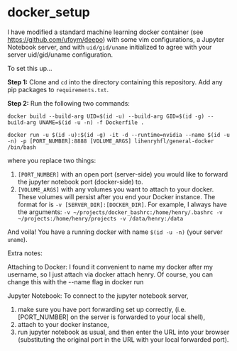 # docker_setup

I have modified a standard machine learning docker container (see https://github.com/ufoym/deepo) with some vim configurations, a Jupyter Notebook server, and with `uid/gid/uname` initialized to agree with your server uid/gid/uname configuration.

To set this up...

**Step 1:** Clone and `cd` into the directory containing this repository. Add any pip packages to `requirements.txt`.

**Step 2:**  Run the following two commands:

`docker build --build-arg UID=$(id -u) --build-arg GID=$(id -g) --build-arg UNAME=$(id -u -n) -f Dockerfile .`

`docker run -u $(id -u):$(id -g) -it -d --runtime=nvidia --name $(id -u -n) -p [PORT_NUMBER]:8888 [VOLUME_ARGS] lihenryhfl/general-docker /bin/bash`

where you replace two things: 
1. `[PORT_NUMBER]` with an open port (server-side) you would like to forward the jupyter notebook port (docker-side) to.
2. `[VOLUME_ARGS]` with any volumes you want to attach to your docker. These volumes will persist after you end your Docker instance. The format for  is `-v [SERVER_DIR]:[DOCKER_DIR]`. For example, I always have the arguments:
`-v ~/projects/docker_bashrc:/home/henry/.bashrc -v ~/projects:/home/henry/projects -v /data/henry:/data`

And voila! You have a running docker with name `$(id -u -n)` (your server `uname`).

Extra notes:

Attaching to Docker:
I found it convenient to name my docker after my username, so I just attach via docker attach henry. Of course, you can change this with the --name flag in docker run

Jupyter Notebook:
To connect to the jupyter notebook server,
1. make sure you have port forwarding set up correctly, (i.e. [PORT_NUMBER] on the server is forwarded to your local shell), 
2. attach to your docker instance, 
3. run jupyter notebook as usual, and then enter the URL into your browser (substituting the original port in the URL with your local forwarded port).
